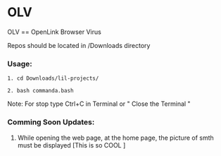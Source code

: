 # OLV
OLV    ==    OpenLink Browser Virus

Repos should be located in /Downloads directory

### **Usage:**

`1. cd Downloads/lil-projects/`
 
`2. bash commanda.bash`


Note: For stop type Ctrl+C in Terminal or " Close the Terminal "

### **Comming Soon Updates:**

1. While opening the web page, at the home page, the picture of smth must be displayed [This is so COOL ] 
